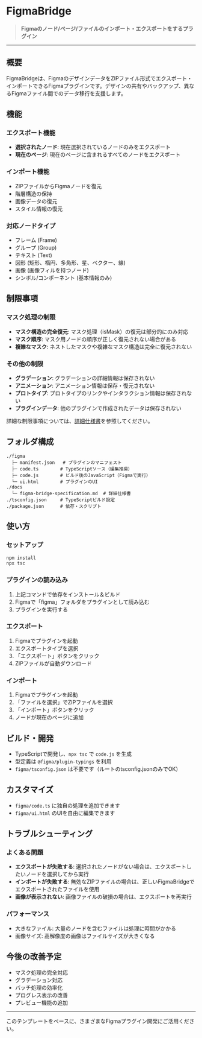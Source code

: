 # FigmaBridge

> **Figmaのノード/ページ/ファイルのインポート・エクスポートをするプラグイン**

---

## 概要

FigmaBridgeは、FigmaのデザインデータをZIPファイル形式でエクスポート・インポートできるFigmaプラグインです。デザインの共有やバックアップ、異なるFigmaファイル間でのデータ移行を支援します。

## 機能

### エクスポート機能
- **選択されたノード**: 現在選択されているノードのみをエクスポート
- **現在のページ**: 現在のページに含まれるすべてのノードをエクスポート

### インポート機能
- ZIPファイルからFigmaノードを復元
- 階層構造の保持
- 画像データの復元
- スタイル情報の復元

### 対応ノードタイプ
- フレーム (Frame)
- グループ (Group)
- テキスト (Text)
- 図形 (矩形、楕円、多角形、星、ベクター、線)
- 画像 (画像フィルを持つノード)
- シンボル/コンポーネント (基本情報のみ)

## 制限事項

### マスク処理の制限
- **マスク構造の完全復元**: マスク処理（isMask）の復元は部分的にのみ対応
- **マスク順序**: マスク用ノードの順序が正しく復元されない場合がある
- **複雑なマスク**: ネストしたマスクや複雑なマスク構造は完全に復元されない

### その他の制限
- **グラデーション**: グラデーションの詳細情報は保存されない
- **アニメーション**: アニメーション情報は保存・復元されない
- **プロトタイプ**: プロトタイプのリンクやインタラクション情報は保存されない
- **プラグインデータ**: 他のプラグインで作成されたデータは保存されない

詳細な制限事項については、[詳細仕様書](./docs/figma-bridge-specification.md)を参照してください。

## フォルダ構成

```plaintext
./figma
  ├─ manifest.json   # プラグインのマニフェスト
  ├─ code.ts        # TypeScriptソース（編集推奨）
  ├─ code.js        # ビルド後のJavaScript（Figmaで実行）
  └─ ui.html        # プラグインのUI
./docs
  └─ figma-bridge-specification.md  # 詳細仕様書
./tsconfig.json     # TypeScriptビルド設定
./package.json      # 依存・スクリプト
```

## 使い方

### セットアップ
```sh
npm install
npx tsc
```

### プラグインの読み込み
1. 上記コマンドで依存をインストール＆ビルド
2. Figmaで「figma」フォルダをプラグインとして読み込む
3. プラグインを実行する

### エクスポート
1. Figmaでプラグインを起動
2. エクスポートタイプを選択
3. 「エクスポート」ボタンをクリック
4. ZIPファイルが自動ダウンロード

### インポート
1. Figmaでプラグインを起動
2. 「ファイルを選択」でZIPファイルを選択
3. 「インポート」ボタンをクリック
4. ノードが現在のページに追加

## ビルド・開発
- TypeScriptで開発し、`npx tsc` で `code.js` を生成
- 型定義は `@figma/plugin-typings` を利用
- `figma/tsconfig.json` は不要です（ルートのtsconfig.jsonのみでOK）

## カスタマイズ
- `figma/code.ts` に独自の処理を追加できます
- `figma/ui.html` のUIを自由に編集できます

## トラブルシューティング

### よくある問題
- **エクスポートが失敗する**: 選択されたノードがない場合は、エクスポートしたいノードを選択してから実行
- **インポートが失敗する**: 無効なZIPファイルの場合は、正しいFigmaBridgeでエクスポートされたファイルを使用
- **画像が表示されない**: 画像ファイルの破損の場合は、エクスポートを再実行

### パフォーマンス
- 大きなファイル: 大量のノードを含むファイルは処理に時間がかかる
- 画像サイズ: 高解像度の画像はファイルサイズが大きくなる

## 今後の改善予定
- マスク処理の完全対応
- グラデーション対応
- バッチ処理の効率化
- プログレス表示の改善
- プレビュー機能の追加

---

このテンプレートをベースに、さまざまなFigmaプラグイン開発にご活用ください。 